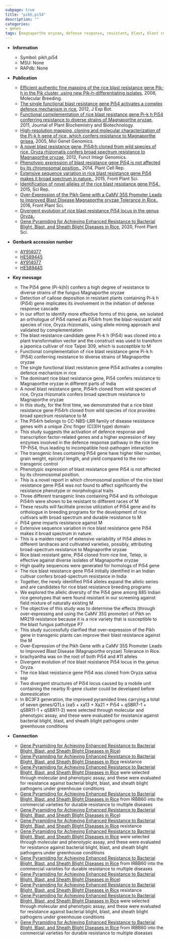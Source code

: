 ```yaml
---
subpage: true
title: "pikh,pi54"
description: ""
categories:
- genes
tags: [magnaporthe oryzae, defense response, resistant, blast, blast resistance, disease, transcription factor, defense, disease resistance, grain, tiller, yield, breeding, tiller number, grain weight, development, resistance, quality, tolerance, blast disease, root, domestication, sheath, blight, bacterial blight]
---
```


* **Information**  
    + Symbol: pikh,pi54  
    + MSU: None  
    + RAPdb: None  

* **Publication**  
    + [Efficient authentic fine mapping of the rice blast resistance gene Pik-h in the Pik cluster, using new Pik-h-differentiating isolates](http://www.ncbi.nlm.nih.gov/pubmed?term=Efficient+authentic+fine+mapping+of+the+rice+blast+resistance+gene+Pik-h+in+the+Pik+cluster,+using+new+Pik-h-differentiating+isolates%5BTitle%5D), 2008, Molecular Breeding.
    + [The single functional blast resistance gene Pi54 activates a complex defence mechanism in rice](http://www.ncbi.nlm.nih.gov/pubmed?term=The+single+functional+blast+resistance+gene+Pi54+activates+a+complex+defence+mechanism+in+rice%5BTitle%5D), 2012, J Exp Bot.
    + [Functional complementation of rice blast resistance gene Pi-k h Pi54 conferring resistance to diverse strains of Magnaporthe oryzae](http://www.ncbi.nlm.nih.gov/pubmed?term=Functional+complementation+of+rice+blast+resistance+gene+Pi-k+h+Pi54+conferring+resistance+to+diverse+strains+of+Magnaporthe+oryzae%5BTitle%5D), 2011, Journal of Plant Biochemistry and Biotechnology.
    + [High-resolution mapping, cloning and molecular characterization of the Pi-k  h  gene of rice, which confers resistance to Magnaporthe grisea](http://www.ncbi.nlm.nih.gov/pubmed?term=High-resolution+mapping,+cloning+and+molecular+characterization+of+the+Pi-k++h++gene+of+rice,+which+confers+resistance+to+Magnaporthe+grisea%5BTitle%5D), 2005, Mol Genet Genomics.
    + [A novel blast resistance gene, Pi54rh cloned from wild species of rice, Oryza rhizomatis confers broad spectrum resistance to Magnaporthe oryzae](http://www.ncbi.nlm.nih.gov/pubmed?term=A+novel+blast+resistance+gene,+Pi54rh+cloned+from+wild+species+of+rice,+Oryza+rhizomatis+confers+broad+spectrum+resistance+to+Magnaporthe+oryzae%5BTitle%5D), 2012, Funct Integr Genomics.
    + [Phenotypic expression of blast resistance gene Pi54 is not affected by its chromosomal position.](http://www.ncbi.nlm.nih.gov/pubmed?term=Phenotypic+expression+of+blast+resistance+gene+Pi54+is+not+affected+by+its+chromosomal+position.%5BTitle%5D), 2014, Plant Cell Rep.
    + [Extensive sequence variation in rice blast resistance gene Pi54 makes it broad spectrum in nature.](http://www.ncbi.nlm.nih.gov/pubmed?term=Extensive+sequence+variation+in+rice+blast+resistance+gene+Pi54+makes+it+broad+spectrum+in+nature.%5BTitle%5D), 2015, Front Plant Sci.
    + [Identification of novel alleles of the rice blast resistance gene Pi54.](http://www.ncbi.nlm.nih.gov/pubmed?term=Identification+of+novel+alleles+of+the+rice+blast+resistance+gene+Pi54.%5BTitle%5D), 2015, Sci Rep.
    + [Over-Expression of the Pikh Gene with a CaMV 35S Promoter Leads to Improved Blast Disease Magnaporthe oryzae Tolerance in Rice.](http://www.ncbi.nlm.nih.gov/pubmed?term=Over-Expression+of+the+Pikh+Gene+with+a+CaMV+35S+Promoter+Leads+to+Improved+Blast+Disease+Magnaporthe+oryzae+Tolerance+in+Rice.%5BTitle%5D), 2016, Front Plant Sci.
    + [Divergent evolution of rice blast resistance Pi54 locus in the genus Oryza.](N+Y).
    + [Gene Pyramiding for Achieving Enhanced Resistance to Bacterial Blight, Blast, and Sheath Blight Diseases in Rice](http://www.ncbi.nlm.nih.gov/pubmed?term=Gene+Pyramiding+for+Achieving+Enhanced+Resistance+to+Bacterial+Blight,+Blast,+and+Sheath+Blight+Diseases+in+Rice%5BTitle%5D), 2020, Front Plant Sci.

* **Genbank accession number**  
    + [AY914077](http://www.ncbi.nlm.nih.gov/nuccore/AY914077)
    + [HE589445](http://www.ncbi.nlm.nih.gov/nuccore/HE589445)
    + [AY914077](http://www.ncbi.nlm.nih.gov/nuccore/AY914077)
    + [HE589445](http://www.ncbi.nlm.nih.gov/nuccore/HE589445)

* **Key message**  
    + The Pi54 gene (Pi-k(h)) confers a high degree of resistance to diverse strains of the fungus Magnaporthe oryzae
    + Detection of callose deposition in resistant plants containing Pi-k h (Pi54) gene implicates its involvement in the initiation of defense response cascade
    + In our effort to identify more effective forms of this gene, we isolated an orthologue of Pi54 named as Pi54rh from the blast-resistant wild species of rice, Oryza rhizomatis, using allele mining approach and validated by complementation
    + The blast resistance candidate gene Pi-k h (Pi54) was cloned into a plant transformation vector and the construct was used to transform a japonica cultivar of rice Taipei 309, which is susceptible to M
    + Functional complementation of rice blast resistance gene Pi-k h (Pi54) conferring resistance to diverse strains of Magnaporthe oryzae
    + The single functional blast resistance gene Pi54 activates a complex defence mechanism in rice
    + The dominant rice blast resistance gene, Pi54 confers resistance to Magnaporthe oryzae in different parts of India
    + A novel blast resistance gene, Pi54rh cloned from wild species of rice, Oryza rhizomatis confers broad spectrum resistance to Magnaporthe oryzae
    + In this study, for the first time, we demonstrated that a rice blast resistance gene Pi54rh cloned from wild species of rice provides broad spectrum resistance to M
    + The Pi54rh belongs to CC-NBS-LRR family of disease resistance genes with a unique Zinc finger (C(3)H type) domain
    + This study suggests the activation of defence response and transcription factor-related genes and a higher expression of key enzymes involved in the defence response pathway in the rice line TP-Pi54, thus leading to incompatible host-pathogen interaction
    + The transgenic lines containing Pi54 gene have higher tiller number, grain weight, epicotyl length, and yield compared to the non-transgenic control
    + Phenotypic expression of blast resistance gene Pi54 is not affected by its chromosomal position.
    + This is a novel report in which chromosomal position of the rice blast resistance gene Pi54 was not found to affect significantly the resistance phenotype or morphological traits
    + Three different transgenic lines containing Pi54 and its orthologue Pi54rh were shown to be resistant to different races of M
    + These results will facilitate precise utilization of Pi54 gene and its orthologue in breeding programs for the development of rice cultivars with broad spectrum and durable resistance to M
    + Pi54 gene imparts resistance against M
    + Extensive sequence variation in rice blast resistance gene Pi54 makes it broad spectrum in nature.
    + This is a maiden report of extensive variability of Pi54 alleles in different landraces and cultivated varieties, possibly, attributing broad-spectrum resistance to Magnaporthe oryzae
    + Rice blast resistant gene, Pi54 cloned from rice line, Tetep, is effective against diverse isolates of Magnaporthe oryzae
    + High quality sequences were generated for homologs of Pi54 gene
    + The rice blast resistance gene Pi54 initially identified in an Indian cultivar confers broad-spectrum resistance in India
    + Together, the newly identified Pi54 alleles expand the allelic series and are candidates for rice blast resistance breeding programs
    + We explored the allelic diversity of the Pi54 gene among 885 Indian rice genotypes that were found resistant in our screening against field mixture of naturally existing M
    + The objective of this study was to determine the effects (through over-expressing and using the CaMV 35S promoter) of Pikh on MR219 resistance because it is a rice variety that is susceptible to the blast fungus pathotype P7
    + This study successfully clarified that over-expression of the Pikh gene in transgenic plants can improve their blast resistance against the M
    + Over-Expression of the Pikh Gene with a CaMV 35S Promoter Leads to Improved Blast Disease (Magnaporthe oryzae) Tolerance in Rice.
    + brachyantha was on the root of both Pi54 and #11 alleles
    + Divergent evolution of rice blast resistance Pi54 locus in the genus Oryza.
    + The rice blast resistance gene Pi54 was cloned from Oryza sativa ssp
    + Two divergent structures of Pi54 locus caused by a mobile unit containing the nearby R-gene cluster could be developed before domestication
    + In BC3F3 generation, the improved pyramided lines carrying a total of seven genes/QTLs (xa5 + xa13 + Xa21 + Pi54 + qSBR7-1 + qSBR11-1 + qSBR11-2) were selected through molecular and phenotypic assay, and these were evaluated for resistance against bacterial blight, blast, and sheath blight pathogens under greenhouse conditions

* **Connection**  
    + [Gene Pyramiding for Achieving Enhanced Resistance to Bacterial Blight, Blast, and Sheath Blight Diseases in Rice](marker-assisted+backcross+breeding))
    + [Gene Pyramiding for Achieving Enhanced Resistance to Bacterial Blight, Blast, and Sheath Blight Diseases in Rice](qSBR7-1,+qSBR11-1,+and+qSBR11-2) resistance
    + [Gene Pyramiding for Achieving Enhanced Resistance to Bacterial Blight, Blast, and Sheath Blight Diseases in Rice](xa5+++xa13+++Xa21+++Pi54+++qSBR7-1+++qSBR11-1+++qSBR11-2) were selected through molecular and phenotypic assay, and these were evaluated for resistance against bacterial blight, blast, and sheath blight pathogens under greenhouse conditions
    + [Gene Pyramiding for Achieving Enhanced Resistance to Bacterial Blight, Blast, and Sheath Blight Diseases in Rice](xa5,+xa13,+and+Xa21) from IRBB60 into the commercial varieties for durable resistance to multiple diseases
    + [Gene Pyramiding for Achieving Enhanced Resistance to Bacterial Blight, Blast, and Sheath Blight Diseases in Rice](marker-assisted+backcross+breeding))
    + [Gene Pyramiding for Achieving Enhanced Resistance to Bacterial Blight, Blast, and Sheath Blight Diseases in Rice](qSBR7-1,+qSBR11-1,+and+qSBR11-2) resistance
    + [Gene Pyramiding for Achieving Enhanced Resistance to Bacterial Blight, Blast, and Sheath Blight Diseases in Rice](xa5+++xa13+++Xa21+++Pi54+++qSBR7-1+++qSBR11-1+++qSBR11-2) were selected through molecular and phenotypic assay, and these were evaluated for resistance against bacterial blight, blast, and sheath blight pathogens under greenhouse conditions
    + [Gene Pyramiding for Achieving Enhanced Resistance to Bacterial Blight, Blast, and Sheath Blight Diseases in Rice](xa5,+xa13,+and+Xa21) from IRBB60 into the commercial varieties for durable resistance to multiple diseases
    + [Gene Pyramiding for Achieving Enhanced Resistance to Bacterial Blight, Blast, and Sheath Blight Diseases in Rice](marker-assisted+backcross+breeding))
    + [Gene Pyramiding for Achieving Enhanced Resistance to Bacterial Blight, Blast, and Sheath Blight Diseases in Rice](qSBR7-1,+qSBR11-1,+and+qSBR11-2) resistance
    + [Gene Pyramiding for Achieving Enhanced Resistance to Bacterial Blight, Blast, and Sheath Blight Diseases in Rice](xa5+++xa13+++Xa21+++Pi54+++qSBR7-1+++qSBR11-1+++qSBR11-2) were selected through molecular and phenotypic assay, and these were evaluated for resistance against bacterial blight, blast, and sheath blight pathogens under greenhouse conditions
    + [Gene Pyramiding for Achieving Enhanced Resistance to Bacterial Blight, Blast, and Sheath Blight Diseases in Rice](xa5,+xa13,+and+Xa21) from IRBB60 into the commercial varieties for durable resistance to multiple diseases




